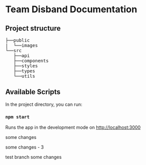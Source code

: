 # Team Disband Documentation



## Project structure
<pre>
├──public
|  └──images
└──src
   ├──api
   ├──components
   ├──styles
   ├──types
   └──utils
</pre>

## Available Scripts

In the project directory, you can run:
### `npm start`

Runs the app in the development mode
on [http://localhost:3000](http://localhost:3000)

some changes


some changes - 3

test branch some changes
